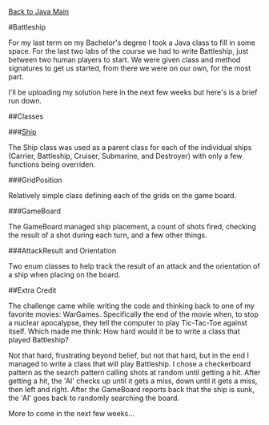 [Back to Java Main](../)

#Battleship

For my last term on my Bachelor's degree I took a Java class to fill in some space. 
For the last two labs of the course we had to write Battleship, just between two
human players to start. We were given class and method signatures to get us started, 
from there we were on our own, for the most part.

I'll be uploading my solution here in the next few weeks but here's is a brief run down.

##Classes

###[Ship](ship.md)

The Ship class was used as a parent class for each of the individual ships (Carrier,
Battleship, Cruiser, Submarine, and Destroyer) with only a few functions being overriden.

###GridPosition

Relatively simple class defining each of the grids on the game board.

###GameBoard

The GameBoard managed ship placement, a count of shots fired, checking the result of
a shot during each turn, and a few other things.

###AttackResult and Orientation

Two enum classes to help track the result of an attack and the orientation of a ship
when placing on the board.

##Extra Credit

The challenge came while writing the code and thinking back to one of my favorite movies:
WarGames. Specifically the end of the movie when, to stop a nuclear apocalypse, they tell
the computer to play Tic-Tac-Toe against itself. Which made me think: How hard would it be
to write a class that played Battleship?

Not that hard, frustrating beyond belief, but not that hard, but in the end I managed to
write a class that will play Battleship. I chose a checkerboard pattern as the search pattern
calling shots at random until getting a hit. After getting a hit, the 'AI' checks up until it
gets a miss, down until it gets a miss, then left and right. After the GameBoard reports back
that the ship is sunk, the 'AI' goes back to randomly searching the board.

More to come in the next few weeks...
